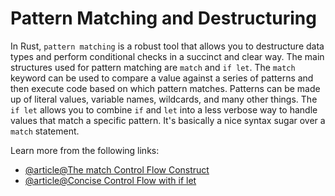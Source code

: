 # Pattern Matching and Destructuring

In Rust, `pattern matching` is a robust tool that allows you to destructure data types and perform conditional checks in a succinct and clear way. The main structures used for pattern matching are `match` and `if let`. The `match` keyword can be used to compare a value against a series of patterns and then execute code based on which pattern matches. Patterns can be made up of literal values, variable names, wildcards, and many other things. The `if let` allows you to combine `if` and `let` into a less verbose way to handle values that match a specific pattern. It's basically a nice syntax sugar over a `match` statement.

Learn more from the following links:

- [@article@The match Control Flow Construct](https://rust-book.cs.brown.edu/ch06-02-match.html)
- [@article@Concise Control Flow with if let](https://rust-book.cs.brown.edu/ch06-03-if-let.html)